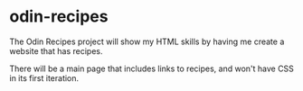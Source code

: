 # odin-recipes
The Odin Recipes project will show my HTML skills by having me create a website that has recipes.

There will be a main page that includes links to recipes, and won't have CSS in its first iteration.
